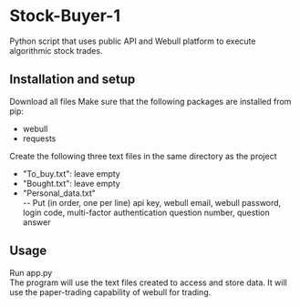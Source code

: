 # Stock-Buyer-1
Python script that uses public API and Webull platform to execute algorithmic stock trades.

## Installation and setup
Download all files
Make sure that the following packages are installed from pip:  
- webull
- requests  

Create the following three text files in the same directory as the project
- "To_buy.txt": leave empty
- "Bought.txt": leave empty
- "Personal_data.txt"  
-- Put (in order, one per line) api key, webull email, webull password, login code, multi-factor authentication question number, question answer

## Usage
Run app.py  
The program will use the text files created to access and store data.
It will use the paper-trading capability of webull for trading.
